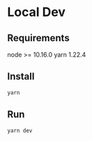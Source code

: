 # Local Dev

## Requirements

node >= 10.16.0
yarn 1.22.4

## Install

```bash
yarn
```

## Run

```bash
yarn dev
```
